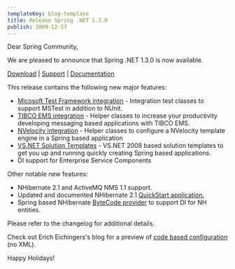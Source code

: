 ```yaml
---
templateKey: blog-template
title: Release Spring .NET 1.3.0
publish: 2009-12-17
---
```


Dear Spring Community,

We are pleased to announce that Spring .NET 1.3.0 is now available.

[Download](/download) | [Support](http://www.springsource.com/services/enterprisesupport) | [Documentation](/documentation)

This release contains the following new major features:

- [Micosoft Test Framework integration](/doc-latest/reference/html/testing.html#integration-testing) - Integration test classes to support MSTest in addition to NUnit.
- [TIBCO EMS integration](/doc-latest/reference/html/messaging.html) - Helper classes to increase your productivity developing messaging based applications with TIBCO EMS.
- [NVelocity integration](/doc-latest/reference/html/templating.html) - Helper classes to configure a NVelocity template engine in a Spring based application
- [VS.NET Solution Templates](/doc-latest/reference/html/vsnet.html#d4e9487) - VS.NET 2008 based solution templates to get you up and running quickly creating Spring based applications.
- DI support for Enterprise Service Components

Other notable new features:

- NHibernate 2.1 and ActiveMQ NMS 1.1 support.
- Updated and documented NHibernate 2.1 [QuickStart application.](/doc-latest/reference/html/nh-quickstart.html)
- Spring based NHibernate [ByteCode provider](/doc-latest/reference/html/orm.html#orm-hibernate-bytecodeprovider) to support DI for NH entities.

Please refer to the changelog for additional details.

Check out Erich Eichingers's blog for a preview of [code based configuration](https://eeichinger.blogspot.com/2009/12/merry-xmlless-codeconfig-for-springnet.html) (no XML).

Happy Holidays!
